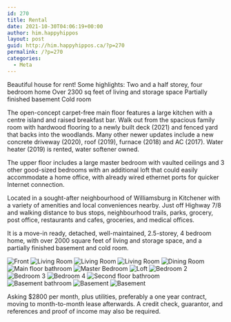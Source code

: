 ```yaml
---
id: 270
title: Rental
date: 2021-10-30T04:06:19+00:00
author: him.happyhippos
layout: post
guid: http://him.happyhippos.ca/?p=270
permalink: /?p=270
categories:
  - Meta
---
```

Beautiful house for rent!
Some highlights:
Two and a half storey, four bedroom home
Over 2300 sq feet of living and storage space
Partially finished basement
Cold room

The open-concept carpet-free main floor features a large kitchen with a centre island and raised breakfast bar. Walk out from the spacious family room with hardwood flooring to a newly built deck (2021) and fenced yard that backs into the woodlands. Many other newer updates include a new concrete driveway (2020), roof (2019), furnace (2018) and AC (2017).  Water heater (2019) is rented, water softener owned.

The upper floor includes a large master bedroom with vaulted ceilings and 3 other good-sized bedrooms with an additional loft that could easily accommodate a home office, with already wired ethernet ports for quicker Internet connection.

Located in a sought-after neighbourhood of Williamsburg in Kitchener with a variety of amenities and local conveniences nearby. Just off Highway 7/8 and walking distance to bus stops, neighbourhood trails, parks, grocery, post office, restaurants and cafes, groceries, and
medical offices.

It is a move-in ready, detached, well-maintained, 2.5-storey, 4 bedroom home, with over 2000 square feet of living and storage space, and a partially finished basement and cold room. 

![Front](/rental/front.png)
![Living Room](/rental/living1.jpg)
![Living Room](/rental/living2.jpg)
![Living Room](/rental/living3.jpg)
![Dining Room](/rental/dining.jpg)
![Main floor bathroom](/rental/bathroom_main.jpg)
![Master Bedroom](/rental/master.jpg)
![Loft](/rental/loft.jpg)
![Bedroom 2](/rental/bedroom1.jpg)
![Bedroom 3](/rental/bedroom2.jpg)
![Bedroom 4](/rental/bedroom3.jpg)
![Second floor bathroom](/rental/bathroom.jpg)
![Basement bathroom](/rental/basement_bath.jpg)
![Basement](/rental/basement.jpg)
![Basement](/rental/basement2.jpg)

Asking $2800 per month, plus utilities, preferably a one year contract, moving to month-to-month lease afterwards. A credit check, guarantor, and references and proof of income may also be required.
